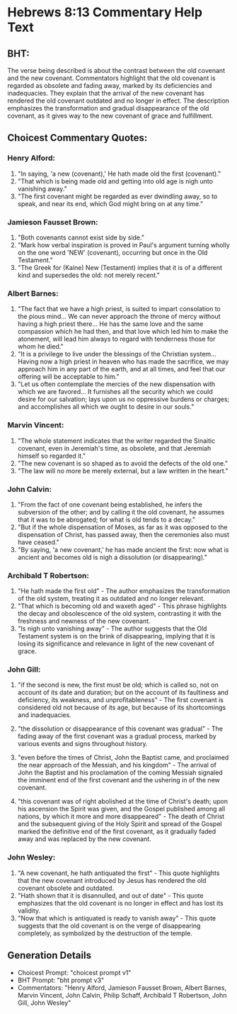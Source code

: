# Hebrews 8:13 Commentary Help Text

## BHT:
The verse being described is about the contrast between the old covenant and the new covenant. Commentators highlight that the old covenant is regarded as obsolete and fading away, marked by its deficiencies and inadequacies. They explain that the arrival of the new covenant has rendered the old covenant outdated and no longer in effect. The description emphasizes the transformation and gradual disappearance of the old covenant, as it gives way to the new covenant of grace and fulfillment.

## Choicest Commentary Quotes:
### Henry Alford:
1. "In saying, 'a new (covenant),' He hath made old the first (covenant)." 
2. "That which is being made old and getting into old age is nigh unto vanishing away."
3. "The first covenant might be regarded as ever dwindling away, so to speak, and near its end, which God might bring on at any time."

### Jamieson Fausset Brown:
1. "Both covenants cannot exist side by side."
2. "Mark how verbal inspiration is proved in Paul's argument turning wholly on the one word 'NEW' (covenant), occurring but once in the Old Testament."
3. "The Greek for (Kaine) New (Testament) implies that it is of a different kind and supersedes the old: not merely recent."

### Albert Barnes:
1. "The fact that we have a high priest, is suited to impart consolation to the pious mind... We can never approach the throne of mercy without having a high priest there... He has the same love and the same compassion which he had then, and that love which led him to make the atonement, will lead him always to regard with tenderness those for whom he died." 
2. "It is a privilege to live under the blessings of the Christian system... Having now a high priest in heaven who has made the sacrifice, we may approach him in any part of the earth, and at all times, and feel that our offering will be acceptable to him." 
3. "Let us often contemplate the mercies of the new dispensation with which we are favored... It furnishes all the security which we could desire for our salvation; lays upon us no oppressive burdens or charges; and accomplishes all which we ought to desire in our souls."

### Marvin Vincent:
1. "The whole statement indicates that the writer regarded the Sinaitic covenant, even in Jeremiah's time, as obsolete, and that Jeremiah himself so regarded it."
2. "The new covenant is so shaped as to avoid the defects of the old one."
3. "The law will no more be merely external, but a law written in the heart."

### John Calvin:
1. "From the fact of one covenant being established, he infers the subversion of the other; and by calling it the old covenant, he assumes that it was to be abrogated; for what is old tends to a decay."
2. "But if the whole dispensation of Moses, as far as it was opposed to the dispensation of Christ, has passed away, then the ceremonies also must have ceased."
3. "By saying, 'a new covenant,' he has made ancient the first: now what is ancient and becomes old is nigh a dissolution (or disappearing)."

### Archibald T Robertson:
1. "He hath made the first old" - The author emphasizes the transformation of the old system, treating it as outdated and no longer relevant.
2. "That which is becoming old and waxeth aged" - This phrase highlights the decay and obsolescence of the old system, contrasting it with the freshness and newness of the new covenant.
3. "Is nigh unto vanishing away" - The author suggests that the Old Testament system is on the brink of disappearing, implying that it is losing its significance and relevance in light of the new covenant of grace.

### John Gill:
1. "if the second is new, the first must be old; which is called so, not on account of its date and duration; but on the account of its faultiness and deficiency, its weakness, and unprofitableness" - The first covenant is considered old not because of its age, but because of its shortcomings and inadequacies.

2. "the dissolution or disappearance of this covenant was gradual" - The fading away of the first covenant was a gradual process, marked by various events and signs throughout history.

3. "even before the times of Christ, John the Baptist came, and proclaimed the near approach of the Messiah, and his kingdom" - The arrival of John the Baptist and his proclamation of the coming Messiah signaled the imminent end of the first covenant and the ushering in of the new covenant.

4. "this covenant was of right abolished at the time of Christ's death; upon his ascension the Spirit was given, and the Gospel published among all nations, by which it more and more disappeared" - The death of Christ and the subsequent giving of the Holy Spirit and spread of the Gospel marked the definitive end of the first covenant, as it gradually faded away and was replaced by the new covenant.

### John Wesley:
1. "A new covenant, he hath antiquated the first" - This quote highlights that the new covenant introduced by Jesus has rendered the old covenant obsolete and outdated.
2. "Hath shown that it is disannulled, and out of date" - This quote emphasizes that the old covenant is no longer in effect and has lost its validity.
3. "Now that which is antiquated is ready to vanish away" - This quote suggests that the old covenant is on the verge of disappearing completely, as symbolized by the destruction of the temple.


## Generation Details
- Choicest Prompt: "choicest prompt v1"
- BHT Prompt: "bht prompt v3"
- Commentators: "Henry Alford, Jamieson Fausset Brown, Albert Barnes, Marvin Vincent, John Calvin, Philip Schaff, Archibald T Robertson, John Gill, John Wesley"
